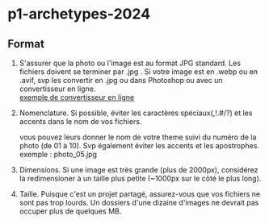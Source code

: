 # p1-archetypes-2024

## Format

1. S'assurer que la photo ou l'image est au format JPG standard. Les fichiers doivent se terminer par .jpg .
   Si votre image est en .webp ou en .avif, svp les convertir en .jpg ou dans Photoshop ou avec un convertisseur en ligne. <br>
   [exemple de convertisseur en ligne](https://image.online-convert.com/fr/convertir-en-jpg)

2. Nomenclature. Si possible, éviter les caractères spéciaux(,!.#/?) et les accents dans le nom de vos fichiers. 

   vous pouvez leurs donner le nom de votre theme suivi du numéro de la photo (de 01 à 10). Svp également éviter les accents et les apostrophes. <br>
   exemple : photo_05.jpg 


3. Dimensions. Si une image est très grande (plus de 2000px), considérez la redimensioner à un taille plus petite (~1000px sur le côté le plus long).


4. Taille. Puisque c'est un projet partagé, assurez-vous que vos fichiers ne sont pas trop lourds. Un dossiers d'une dizaine d'images ne devrait pas occuper plus de quelques MB.






